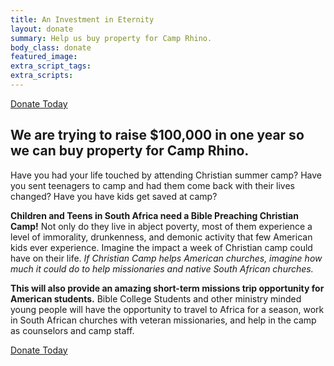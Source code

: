 ```yaml
---
title: An Investment in Eternity
layout: donate
summary: Help us buy property for Camp Rhino.
body_class: donate
featured_image:
extra_script_tags:
extra_scripts:
---
```


<a href="{{site.data.fundraising.paypal_donate_link}}" class="button hollow large"><i class="fa fa-paypal"></i> Donate Today</a>

## We are trying to raise $100,000 in one year so we can buy property for Camp Rhino.

Have you had your life touched by attending Christian summer camp?  Have you sent teenagers to camp and had them come back with their lives changed?  Have you have kids get saved at camp?

**Children and Teens in South Africa need a Bible Preaching Christian Camp!**  Not only do they live in abject poverty, most of them experience a level of immorality, drunkenness, and demonic activity that few American kids ever experience.  Imagine the impact a week of Christian camp could have on their life.  *If Christian Camp helps American churches, imagine how much it could do to help missionaries and native South African churches.*

**This will also provide an amazing short-term missions trip opportunity for American students.**  Bible College Students and other ministry minded young people will have the opportunity to travel to Africa for a season, work in South African churches with veteran missionaries, and help in the camp as counselors and camp staff.

<a href="{{site.data.fundraising.paypal_donate_link}}" class="button hollow large"><i class="fa fa-paypal"></i> Donate Today</a>
